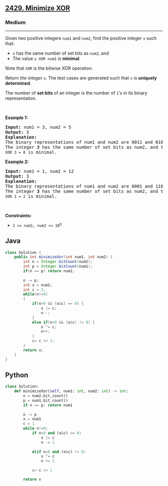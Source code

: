<h2><a href="https://leetcode.com/problems/minimize-xor/">2429. Minimize XOR</a></h2><h3>Medium</h3><hr><div><p>Given two positive integers <code>num1</code> and <code>num2</code>, find the positive integer <code>x</code> such that:</p>

<ul>
	<li><code>x</code> has the same number of set bits as <code>num2</code>, and</li>
	<li>The value <code>x XOR num1</code> is <strong>minimal</strong>.</li>
</ul>

<p>Note that <code>XOR</code> is the bitwise XOR operation.</p>

<p>Return <em>the integer </em><code>x</code>. The test cases are generated such that <code>x</code> is <strong>uniquely determined</strong>.</p>

<p>The number of <strong>set bits</strong> of an integer is the number of <code>1</code>'s in its binary representation.</p>

<p>&nbsp;</p>
<p><strong class="example">Example 1:</strong></p>

<pre><strong>Input:</strong> num1 = 3, num2 = 5
<strong>Output:</strong> 3
<strong>Explanation:</strong>
The binary representations of num1 and num2 are 0011 and 0101, respectively.
The integer <strong>3</strong> has the same number of set bits as num2, and the value <code>3 XOR 3 = 0</code> is minimal.
</pre>

<p><strong class="example">Example 2:</strong></p>

<pre><strong>Input:</strong> num1 = 1, num2 = 12
<strong>Output:</strong> 3
<strong>Explanation:</strong>
The binary representations of num1 and num2 are 0001 and 1100, respectively.
The integer <strong>3</strong> has the same number of set bits as num2, and the value <code>3 XOR 1 = 2</code> is minimal.
</pre>

<p>&nbsp;</p>
<p><strong>Constraints:</strong></p>

<ul>
	<li><code>1 &lt;= num1, num2 &lt;= 10<sup>9</sup></code></li>
</ul>
</div>

## Java
```java
class Solution {
    public int minimizeXor(int num1, int num2) {
        int n = Integer.bitCount(num2);
        int p = Integer.bitCount(num1);
        if(n == p) return num1;
        
        n -= p;
        int x = num1;
        int c = 1;
        while(n!=0)
        {
            if(n>0 && (x&c) == 0) {
                x |= c;
                n--;
            }
            else if(n<0 && (x&c) != 0) {
                x ^= c;
                n++;
            }
            c= c << 1;
        }
        return x;
    }
}
```


## Python
```python
class Solution:
    def minimizeXor(self, num1: int, num2: int) -> int:
        n = num2.bit_count()
        p = num1.bit_count()
        if n == p: return num1
        
        n -= p
        x = num1
        c = 1
        while n!=0:
            if n>0 and (x&c) == 0: 
                x |= c
                n -= 1
                
            elif n<0 and (x&c) != 0: 
                x ^= c
                n += 1
                
            c= c << 1

        return x
```

